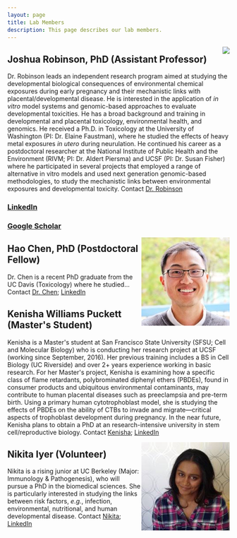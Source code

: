 ```yaml
---
layout: page
title: Lab Members
description: This page describes our lab members.
---
```

<img src="http://profiles.ucsf.edu/profile/Modules/CustomViewPersonGeneralInfo/PhotoHandler.ashx?NodeID=6440218&cachekey=8b45fb32-71ee-4692-87dd-1c74daf6463c" align="right">

## Joshua Robinson, PhD (Assistant Professor)
Dr. Robinson leads an independent research program aimed at studying the developmental biological consequences of environmental chemical exposures during early pregnancy and their mechanistic links with placental/developmental disease. He is interested in the application of *in vitro* model systems and genomic-based approaches to evaluate developmental toxicities. He has a broad background and training in developmental and placental toxicology, environmental health, and genomics. He received a Ph.D. in Toxicology at the University of Washington (PI: Dr. Elaine Faustman), where he studied the effects of heavy metal exposures *in utero* during neurulation. He continued his career as a postdoctoral researcher at the National Institute of Public Health and the Environment (RIVM; PI: Dr. Aldert Piersma) and UCSF (PI: Dr. Susan Fisher) where he participated in several projects that employed a range of alternative in vitro models and used next generation genomic-based methodologies, to study the mechanistic links between environmental exposures and developmental toxicity.
Contact [Dr. Robinson](joshua.robinson@ucsf.edu) 
### [LinkedIn](https://www.linkedin.com/in/joshuafrobinson)
### [Google Scholar](scholar.google.com/citations?user=n8Azds4AAAAJ&hl=en)

<img src="https://github.com/jfrobinson/jfrobinson.github.io/blob/master/img/Hao%20Chen.jpg" align="right">

## Hao Chen, PhD (Postdoctoral Fellow)
Dr. Chen is a recent PhD graduate from the UC Davis (Toxicology) where he studied...
Contact [Dr. Chen](hao.chen@ucsf.edu);
[LinkedIn](https://www.linkedin.com/in/haochen3)

## Kenisha Williams Puckett (Master's Student)
Kenisha is a Master's student at San Francisco State University (SFSU; Cell and Molecular Biology) who is conducting her research project at UCSF (working since September, 2016). Her previous training includes a BS in Cell Biology (UC Riverside) and over 2+ years experience working in basic research. For her Master's project, Kenisha is examining how a specific class of flame retardants, polybrominated diphenyl ethers (PBDEs), found in consumer products and ubiquitous environmental contaminants, may contribute to human placental diseases such as preeclampsia and pre-term birth. Using a primary human cytotrophoblast model, she is studying the effects of PBDEs on the ability of CTBs to invade and migrate―critical aspects of trophoblast development during pregnancy. In the near future, Kenisha plans to obtain a PhD at an research-intensive university in stem cell/reproductive biology.
Contact [Kenisha](kenisha.williamspuckett@ucsf.edu);
[LinkedIn](https://www.linkedin.com/in/kenisha-williams-puckett-29a08715)

<img src="https://github.com/jfrobinson/jfrobinson.github.io/blob/master/img/Nikita%20Iyer.jpg" align="right">

## Nikita Iyer (Volunteer)
Nikita is a rising junior at UC Berkeley (Major: Immunology & Pathogenesis), who will pursue a PhD in the biomedical sciences. She is particularly interested in studying the links between risk factors, *e.g.*, infection, environmental, nutritional, and human developmental disease.
Contact [Nikita](nikita.iyer@ucsf.edu);
[LinkedIn](https://www.linkedin.com/in/nikita-iyer-8234a975)
